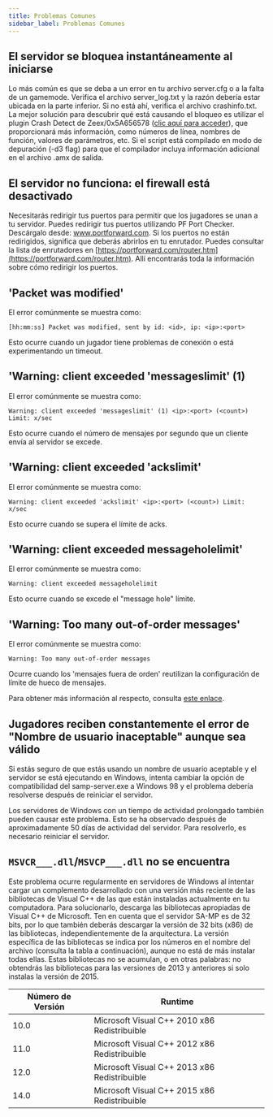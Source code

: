 ```yaml
---
title: Problemas Comunes
sidebar_label: Problemas Comunes
---
```


## El servidor se bloquea instantáneamente al iniciarse

Lo más común es que se deba a un error en tu archivo server.cfg o a la falta de un gamemode. Verifica el archivo server_log.txt y la razón debería estar ubicada en la parte inferior. Si no está ahí, verifica el archivo crashinfo.txt. La mejor solución para descubrir qué está causando el bloqueo es utilizar el plugin Crash Detect de Zeex/0x5A656578 ([clic aquí para acceder](https://github.com/Y-Less/samp-plugin-crashdetect)), que proporcionará más información, como números de línea, nombres de función, valores de parámetros, etc. Si el script está compilado en modo de depuración (-d3 flag) para que el compilador incluya información adicional en el archivo .amx de salida.

## El servidor no funciona: el firewall está desactivado

Necesitarás redirigir tus puertos para permitir que los jugadores se unan a tu servidor. Puedes redirigir tus puertos utilizando PF Port Checker. Descárgalo desde: www.portforward.com. Si los puertos no están redirigidos, significa que deberás abrirlos en tu enrutador. Puedes consultar la lista de enrutadores en [https://portforward.com/router.htm](https://portforward.com/router.htm). Allí encontrarás toda la información sobre cómo redirigir los puertos.

## 'Packet was modified'

El error comúnmente se muestra como:
```
[hh:mm:ss] Packet was modified, sent by id: <id>, ip: <ip>:<port>
```


Esto ocurre cuando un jugador tiene problemas de conexión o está experimentando un timeout.

## 'Warning: client exceeded 'messageslimit' (1)

El error comúnmente se muestra como:

```
Warning: client exceeded 'messageslimit' (1) <ip>:<port> (<count>) Limit: x/sec
```


Esto ocurre cuando el número de mensajes por segundo que un cliente envía al servidor se excede.

## 'Warning: client exceeded 'ackslimit'

El error comúnmente se muestra como:

```
Warning: client exceeded 'ackslimit' <ip>:<port> (<count>) Limit: x/sec
```



Esto ocurre cuando se supera el límite de acks.

## 'Warning: client exceeded messageholelimit'

El error comúnmente se muestra como:

```
Warning: client exceeded messageholelimit
```


Esto ocurre cuando se excede el "message hole" límite.

## 'Warning: Too many out-of-order messages'

El error comúnmente se muestra como:

```
Warning: Too many out-of-order messages
```


Ocurre cuando los 'mensajes fuera de orden' reutilizan la configuración de límite de hueco de mensajes.

Para obtener más información al respecto, consulta [este enlace](https://open.mp/docs/server/ControllingServer#rcon-commands).

## Jugadores reciben constantemente el error de "Nombre de usuario inaceptable" aunque sea válido

Si estás seguro de que estás usando un nombre de usuario aceptable y el servidor se está ejecutando en Windows, intenta cambiar la opción de compatibilidad del samp-server.exe a Windows 98 y el problema debería resolverse después de reiniciar el servidor.

Los servidores de Windows con un tiempo de actividad prolongado también pueden causar este problema. Esto se ha observado después de aproximadamente 50 días de actividad del servidor. Para resolverlo, es necesario reiniciar el servidor.

## `MSVCR___.dll`/`MSVCP___.dll` no se encuentra

Este problema ocurre regularmente en servidores de Windows al intentar cargar un complemento desarrollado con una versión más reciente de las bibliotecas de Visual C++ de las que están instaladas actualmente en tu computadora. Para solucionarlo, descarga las bibliotecas apropiadas de Visual C++ de Microsoft. Ten en cuenta que el servidor SA-MP es de 32 bits, por lo que también deberás descargar la versión de 32 bits (x86) de las bibliotecas, independientemente de la arquitectura. La versión específica de las bibliotecas se indica por los números en el nombre del archivo (consulta la tabla a continuación), aunque no está de más instalar todas ellas. Estas bibliotecas no se acumulan, o en otras palabras: no obtendrás las bibliotecas para las versiones de 2013 y anteriores si solo instalas la versión de 2015.

| Número de Versión | Runtime                                         |
| ------------------ | ---------------------------------------------  |
| 10.0               | Microsoft Visual C++ 2010 x86 Redistribuible   |
| 11.0               | Microsoft Visual C++ 2012 x86 Redistribuible   |
| 12.0               | Microsoft Visual C++ 2013 x86 Redistribuible   |
| 14.0               | Microsoft Visual C++ 2015 x86 Redistribuible   |
